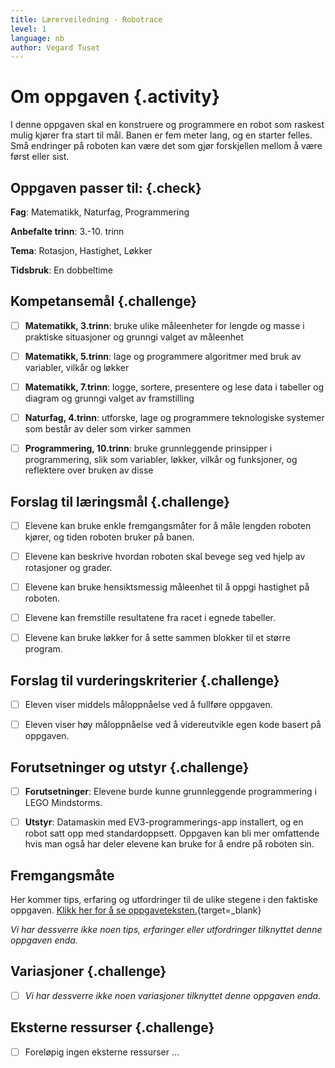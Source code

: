 ```yaml
---
title: Lærerveiledning - Robotrace
level: 1
language: nb
author: Vegard Tuset
---
```


# Om oppgaven {.activity}

I denne oppgaven skal en konstruere og programmere en robot som raskest mulig
kjører fra start til mål. Banen er fem meter lang, og en starter felles. Små
endringer på roboten kan være det som gjør forskjellen mellom å være først eller
sist.

## Oppgaven passer til: {.check}

 __Fag__: Matematikk, Naturfag, Programmering

__Anbefalte trinn__: 3.-10. trinn

__Tema__: Rotasjon, Hastighet, Løkker

__Tidsbruk__: En dobbeltime

## Kompetansemål {.challenge}

- [ ] __Matematikk, 3.trinn__: bruke ulike måleenheter for lengde og masse i
      praktiske situasjoner og grunngi valget av måleenhet

- [ ] __Matematikk, 5.trinn__: lage og programmere algoritmer med bruk av
      variabler, vilkår og løkker

- [ ] __Matematikk, 7.trinn__: logge, sortere, presentere og lese data i
      tabeller og diagram og grunngi valget av framstilling

- [ ] __Naturfag, 4.trinn__: utforske, lage og programmere teknologiske systemer
      som består av deler som virker sammen

- [ ] __Programmering, 10.trinn__: bruke grunnleggende prinsipper i
      programmering, slik som variabler, løkker, vilkår og funksjoner, og
      reflektere over bruken av disse

## Forslag til læringsmål {.challenge}

- [ ] Elevene kan bruke enkle fremgangsmåter for å måle lengden roboten kjører,
      og tiden roboten bruker på banen.

- [ ] Elevene kan beskrive hvordan roboten skal bevege seg ved hjelp av
      rotasjoner og grader.

- [ ] Elevene kan bruke hensiktsmessig måleenhet til å oppgi hastighet på
      roboten.

- [ ] Elevene kan fremstille resultatene fra racet i egnede tabeller.

- [ ] Elevene kan bruke løkker for å sette sammen blokker til et større program.



## Forslag til vurderingskriterier {.challenge}

- [ ] Eleven viser middels måloppnåelse ved å fullføre oppgaven.

- [ ] Eleven viser høy måloppnåelse ved å videreutvikle egen kode basert på
      oppgaven.

## Forutsetninger og utstyr {.challenge}

- [ ] __Forutsetninger__: Elevene burde kunne grunnleggende programmering i LEGO
      Mindstorms.

- [ ] __Utstyr__: Datamaskin med EV3-programmerings-app installert, og en robot
      satt opp med standardoppsett. Oppgaven kan bli mer omfattende hvis man
      også har deler elevene kan bruke for å endre på roboten sin.

## Fremgangsmåte

Her kommer tips, erfaring og utfordringer til de ulike stegene i den faktiske
oppgaven. [Klikk her for å se
oppgaveteksten.](../genprog_4robotrace/4robotrace_nb.html){target=_blank}

_Vi har dessverre ikke noen tips, erfaringer eller utfordringer tilknyttet denne
oppgaven enda._

## Variasjoner {.challenge}

- [ ]  _Vi har dessverre ikke noen variasjoner tilknyttet denne oppgaven enda._

## Eksterne ressurser {.challenge}

- [ ] Foreløpig ingen eksterne ressurser ...
